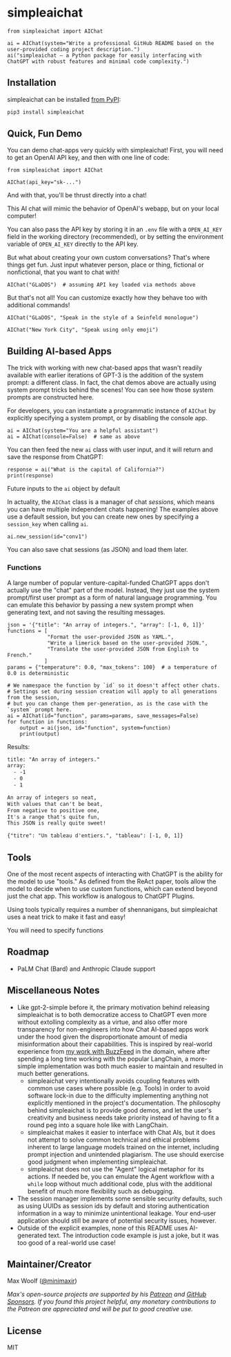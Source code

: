 # simpleaichat

```py3
from simpleaichat import AIChat

ai = AIChat(system="Write a professional GitHub README based on the user-provided coding project description.")
ai("simpleaichat — a Python package for easily interfacing with ChatGPT with robust features and minimal code complexity.")
```

## Installation

simpleaichat can be installed [from PyPI](https://pypi.org/project/simpleaichat/):

```sh
pip3 install simpleaichat
```

## Quick, Fun Demo

You can demo chat-apps very quickly with simpleaichat! First, you will need to get an OpenAI API key, and then with one line of code:

```py3
from simpleaichat import AIChat

AIChat(api_key="sk-...")
```

And with that, you'll be thrust directly into a chat!

This AI chat will mimic the behavior of OpenAI's webapp, but on your local computer!

You can also pass the API key by storing it in an `.env` file with a `OPEN_AI_KEY` field in the working directory (recommended), or by setting the environment variable of `OPEN_AI_KEY` directly to the API key.

But what about creating your own custom conversations? That's where things get fun. Just input whatever person, place or thing, fictional or nonfictional, that you want to chat with!

```py3
AIChat("GLaDOS")  # assuming API key loaded via methods above
```

But that's not all! You can customize exactly how they behave too with additional commands!

```py3
AIChat("GLaDOS", "Speak in the style of a Seinfeld monologue")
```

```py3
AIChat("New York City", "Speak using only emoji")
```

## Building AI-based Apps

The trick with working with new chat-based apps that wasn't readily available with earlier iterations of GPT-3 is the addition of the system prompt: a different class. In fact, the chat demos above are actually using system prompt tricks behind the scenes! You can see how those system prompts are constructed here.

For developers, you can instantiate a programmatic instance of `AIChat` by explicitly specifying a system prompt, or by disabling the console app.

```py3
ai = AIChat(system="You are a helpful assistant")
ai = AIChat(console=False)  # same as above
```

You can then feed the new `ai` class with user input, and it will return and save the response from ChatGPT:

```py3
response = ai("What is the capital of California?")
print(response)
```

Future inputs to the `ai` object by default

In actuality, the `AIChat` class is a manager of chat _sessions_, which means you can have multiple independent chats happening! The examples above use a default session, but you can create new ones by specifying a `session_key` when calling `ai`.

```py3
ai.new_session(id="conv1")
```

You can also save chat sessions (as JSON) and load them later.

### Functions

A large number of popular venture-capital-funded ChatGPT apps don't actually use the "chat" part of the model. Instead, they just use the system prompt/first user prompt as a form of natural language programming. You can emulate this behavior by passing a new system prompt when generating text, and not saving the resulting messages.

```py3
json = '{"title": "An array of integers.", "array": [-1, 0, 1]}'
functions = [
             "Format the user-provided JSON as YAML.",
             "Write a limerick based on the user-provided JSON.",
             "Translate the user-provided JSON from English to French."
            ]
params = {"temperature": 0.0, "max_tokens": 100}  # a temperature of 0.0 is deterministic

# We namespace the function by `id` so it doesn't affect other chats.
# Settings set during session creation will apply to all generations from the session,
# but you can change them per-generation, as is the case with the `system` prompt here.
ai = AIChat(id="function", params=params, save_messages=False)
for function in functions:
    output = ai(json, id="function", system=function)
    print(output)
```

Results:

```txt
title: "An array of integers."
array:
  - -1
  - 0
  - 1
```

```txt
An array of integers so neat,
With values that can't be beat,
From negative to positive one,
It's a range that's quite fun,
This JSON is really quite sweet!
```

```txt
{"titre": "Un tableau d'entiers.", "tableau": [-1, 0, 1]}
```

## Tools

One of the most recent aspects of interacting with ChatGPT is the ability for the model to use "tools." As defined from the ReAct paper, tools allow the model to decide when to use custom functions, which can extend beyond just the chat app. This workflow is analogous to ChatGPT Plugins.

Using tools typically requires a number of shennanigans, but simpleaichat uses a neat trick to make it fast and easy!

You will need to specify functions

## Roadmap

- PaLM Chat (Bard) and Anthropic Claude support

## Miscellaneous Notes

- Like gpt-2-simple before it, the primary motivation behind releasing simpleaichat is to both democratize access to ChatGPT even more without extolling complexity as a virtue, and also offer more transparency for non-engineers into how Chat AI-based apps work under the hood given the disproportionate amount of media misinformation about their capabilities. This is inspired by real-world experience from [my work with BuzzFeed](https://tech.buzzfeed.com/the-right-tools-for-the-job-c05de96e949e) in the domain, where after spending a long time working with the popular LangChain, a more-simple implementation was both much easier to maintain and resulted in much better generations.
  - simpleaichat very intentionally avoids coupling features with common use cases where possible (e.g. Tools) in order to avoid software lock-in due to the difficulty implementing anything not explicitly mentioned in the project's documentation. The philosophy behind simpleaichat is to provide good demos, and let the user's creativity and business needs take priority instead of having to fit a round peg into a square hole like with LangChain.
  - simpleaichat makes it easier to interface with Chat AIs, but it does not attempt to solve common technical and ethical problems inherent to large language models trained on the internet, including prompt injection and unintended plagiarism. The use should exercise good judgment when implementing simpleaichat.
  - simpleaichat does not use the "Agent" logical metaphor for its actions. If needed be, you can emulate the Agent workflow with a `while` loop without much additional code, plus with the additional benefit of much more flexibility such as debugging.
- The session manager implements some sensible security defaults, such as using UUIDs as session ids by default and storing authentication information in a way to minimize unintentional leakage. Your end-user application should still be aware of potential security issues, however.
- Outside of the explicit examples, none of this README uses AI-generated text. The introduction code example is just a joke, but it was too good of a real-world use case!

## Maintainer/Creator

Max Woolf ([@minimaxir](https://minimaxir.com))

_Max's open-source projects are supported by his [Patreon](https://www.patreon.com/minimaxir) and [GitHub Sponsors](https://github.com/sponsors/minimaxir). If you found this project helpful, any monetary contributions to the Patreon are appreciated and will be put to good creative use._

## License

MIT
